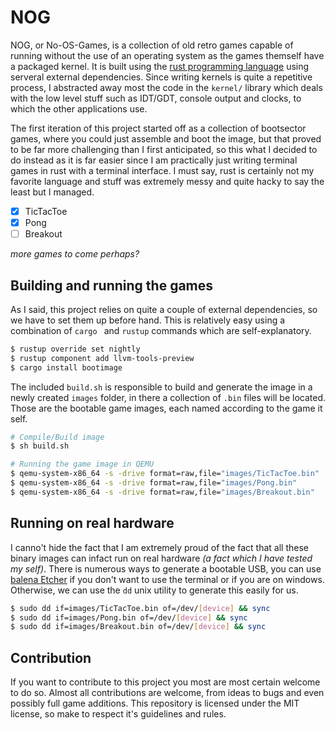 # NOG
NOG, or No-OS-Games, is a collection of old retro games capable of running without the use of an operating system as the games themself have a packaged kernel. It is built using the [rust programming language](https://rust-lang.org) using serveral external dependencies. Since writing kernels is quite a repetitive process, I abstracted away most the code in the `kernel/` library which deals with the low level stuff such as IDT/GDT, console output and clocks, to which the other applications use.

The first iteration of this project started off as a collection of bootsector games, where you could just assemble and boot the image, but that proved to be far more challenging than I first anticipated, so this what I decided to do instead as it is far easier since I am practically just writing terminal games in rust with a terminal interface. I must say, rust is certainly not my favorite language and stuff was extremely messy and quite hacky to say the least but I managed.

- [x] TicTacToe
- [x] Pong
- [ ] Breakout

_more games to come perhaps?_

## Building and running the games

As I said, this project relies on quite a couple of external dependencies, so we have to set them up before hand. This is relatively easy using a combination of `cargo ` and `rustup` commands which are self-explanatory.

```sh
$ rustup override set nightly
$ rustup component add llvm-tools-preview
$ cargo install bootimage
```

The included `build.sh` is responsible to build and generate the image in a newly created `images` folder, in there a collection of `.bin` files will be located. Those are the bootable game images, each named according to the game it self.

```sh
# Compile/Build image
$ sh build.sh

# Running the game image in QEMU
$ qemu-system-x86_64 -s -drive format=raw,file="images/TicTacToe.bin"
$ qemu-system-x86_64 -s -drive format=raw,file="images/Pong.bin"
$ qemu-system-x86_64 -s -drive format=raw,file="images/Breakout.bin"
```

## Running on real hardware

I canno't hide the fact that I am extremely proud of the fact that all these binary images can infact run on real hardware _(a fact which I have tested my self)_.  There is numerous ways to generate a bootable USB, you can use [balena Etcher](https://www.balena.io/etcher/) if you don't want to use the terminal or if you are on windows. Otherwise, we can use the `dd` unix utility to generate this easily for us.

```sh
$ sudo dd if=images/TicTacToe.bin of=/dev/[device] && sync
$ sudo dd if=images/Pong.bin of=/dev/[device] && sync
$ sudo dd if=images/Breakout.bin of=/dev/[device] && sync
```

## Contribution

If you want to contribute to this project you most are most certain welcome to do so. Almost all contributions are welcome, from ideas to bugs and even possibly full game additions. This repository is licensed under the MIT license, so make to respect it's guidelines and rules.